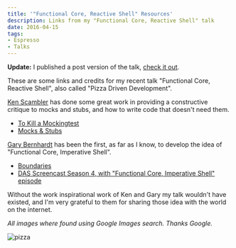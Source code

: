 ```yaml
---
title: '"Functional Core, Reactive Shell" Resources'
description: Links from my "Functional Core, Reactive Shell" talk
date: 2016-04-15
tags:
- Espresso
- Talks
---
```


**Update:** I published a post version of the talk, [check it out](http://mokacoding.com/blog/functional-core-reactive-shell).

These are some links and credits for my recent talk "Functional Core, Reactive Shell", also called "Pizza Driven Development".

[Ken Scambler](https://twitter.com/kenscambler) has done some great work in providing a constructive critique to mocks and stubs, and how to write code that doesn't need them.

- [To Kill a Mockingtest](http://techblog.realestate.com.au/to-kill-a-mockingtest/)
- [Mocks & Stubs](https://www.youtube.com/watch?v=EaxDl5NPuCA)

[Gary Bernhardt](https://twitter.com/garybernhardt?lang=en) has been the first, as far as I know, to develop the idea of "Functional Core, Imperative Shell".

- [Boundaries](https://www.destroyallsoftware.com/talks/boundaries)
- [DAS Screencast Season 4, with "Functional Core, Imperative Shell" episode](https://www.destroyallsoftware.com/screencasts/catalog#season4)

Without the work inspirational work of Ken and Gary my talk wouldn't have
existed, and I'm very grateful to them for sharing those idea with the world on
the internet.

_All images where found using Google Images search. Thanks Google._

![pizza](https://s3.amazonaws.com/mokacoding/2016-04-15-pizza.jpg)
